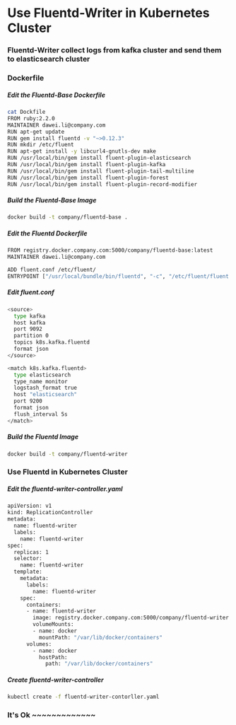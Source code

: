 Use Fluentd-Writer in Kubernetes Cluster
====================================================================

### Fluentd-Writer collect logs from kafka cluster and send them to elasticsearch cluster

### Dockerfile
##### Edit the Fluentd-Base Dockerfile
```bash
cat Dockfile
FROM ruby:2.2.0
MAINTAINER dawei.li@company.com 
RUN apt-get update
RUN gem install fluentd -v "~>0.12.3"
RUN mkdir /etc/fluent
RUN apt-get install -y libcurl4-gnutls-dev make
RUN /usr/local/bin/gem install fluent-plugin-elasticsearch
RUN /usr/local/bin/gem install fluent-plugin-kafka
RUN /usr/local/bin/gem install fluent-plugin-tail-multiline
RUN /usr/local/bin/gem install fluent-plugin-forest
RUN /usr/local/bin/gem install fluent-plugin-record-modifier
```

##### Build the Fluentd-Base Image
```bash
docker build -t company/fluentd-base .
```

##### Edit the Fluentd Dockerfile
```bash
FROM registry.docker.company.com:5000/company/fluentd-base:latest
MAINTAINER dawei.li@company.com

ADD fluent.conf /etc/fluent/
ENTRYPOINT ["/usr/local/bundle/bin/fluentd", "-c", "/etc/fluent/fluent.conf"]
```

##### Edit fluent.conf
```bash
<source>
  type kafka
  host kafka
  port 9092
  partition 0
  topics k8s.kafka.fluentd
  format json
</source>

<match k8s.kafka.fluentd>
  type elasticsearch
  type_name monitor
  logstash_format true
  host "elasticsearch"
  port 9200
  format json
  flush_interval 5s
</match>
```

##### Build the Fluentd Image
```bash
docker build -t company/fluentd-writer
```

### Use Fluentd in Kubernetes Cluster
##### Edit the fluentd-writer-controller.yaml
```bash
apiVersion: v1
kind: ReplicationController
metadata:
  name: fluentd-writer
  labels:
    name: fluentd-writer
spec:
  replicas: 1
  selector:
    name: fluentd-writer
  template:
    metadata:
      labels:
        name: fluentd-writer
    spec:
      containers:
      - name: fluentd-writer
        image: registry.docker.company.com:5000/company/fluentd-writer
        volumeMounts:
        - name: docker
          mountPath: "/var/lib/docker/containers"
      volumes:
        - name: docker
          hostPath: 
            path: "/var/lib/docker/containers"
```

##### Create fluentd-writer-controller
```bash
kubectl create -f fluentd-writer-contorller.yaml
```


### It's Ok ~~~~~~~~~~~~~
